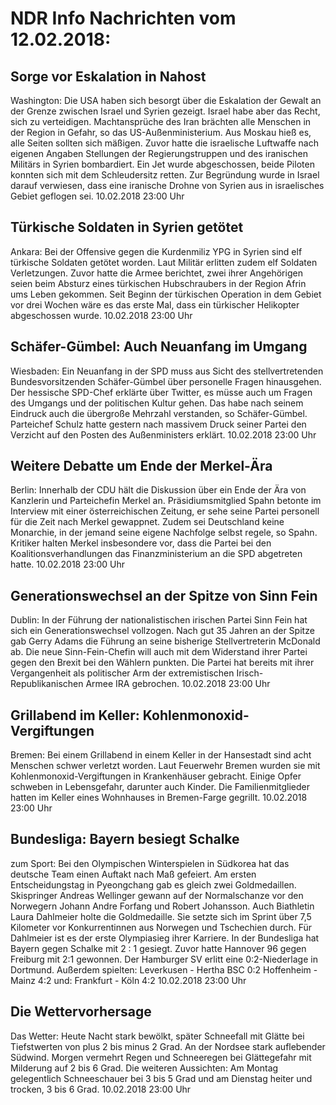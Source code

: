 # NDR Info Nachrichten vom 12.02.2018:


## Sorge vor Eskalation in Nahost
Washington: Die USA haben sich besorgt über die Eskalation der Gewalt an der Grenze zwischen Israel und Syrien gezeigt. Israel habe aber das Recht, sich zu verteidigen. Machtansprüche des Iran brächten alle Menschen in der Region in Gefahr, so das US-Außenministerium. Aus Moskau hieß es, alle Seiten sollten sich mäßigen. Zuvor hatte die israelische Luftwaffe nach eigenen Angaben Stellungen der Regierungstruppen und des iranischen Militärs in Syrien bombardiert. Ein Jet wurde abgeschossen, beide Piloten konnten sich mit dem Schleudersitz retten. Zur Begründung wurde in Israel darauf verwiesen, dass eine iranische Drohne von Syrien aus in israelisches Gebiet geflogen sei. 10.02.2018 23:00 Uhr 

## Türkische Soldaten in Syrien getötet
Ankara: Bei der Offensive gegen die Kurdenmiliz YPG in Syrien sind elf türkische Soldaten getötet worden. Laut Militär erlitten zudem elf Soldaten Verletzungen. Zuvor hatte die Armee berichtet, zwei ihrer Angehörigen seien beim Absturz eines türkischen Hubschraubers in der Region Afrin ums Leben gekommen. Seit Beginn der türkischen Operation in dem Gebiet vor drei Wochen wäre es das erste Mal, dass ein türkischer Helikopter abgeschossen wurde. 10.02.2018 23:00 Uhr 

## Schäfer-Gümbel: Auch Neuanfang im Umgang
Wiesbaden: Ein Neuanfang in der SPD muss aus Sicht des stellvertretenden Bundesvorsitzenden Schäfer-Gümbel über personelle Fragen hinausgehen. Der hessische SPD-Chef erklärte über Twitter, es müsse auch um Fragen des Umgangs und der politischen Kultur gehen. Das habe nach seinem Eindruck auch die übergroße Mehrzahl verstanden, so Schäfer-Gümbel. Parteichef Schulz hatte gestern nach massivem Druck seiner Partei den Verzicht auf den Posten des Außenministers erklärt. 10.02.2018 23:00 Uhr 

## Weitere Debatte um Ende der Merkel-Ära
Berlin: Innerhalb der CDU hält die Diskussion über ein Ende der Ära von Kanzlerin und Parteichefin Merkel an. Präsidiumsmitglied Spahn betonte im Interview mit einer österreichischen Zeitung, er sehe seine Partei personell für die Zeit nach Merkel gewappnet. Zudem sei Deutschland keine Monarchie, in der jemand seine eigene Nachfolge selbst regele, so Spahn. Kritiker halten Merkel insbesondere vor, dass die Partei bei den Koalitionsverhandlungen das Finanzministerium an die SPD abgetreten hatte. 10.02.2018 23:00 Uhr 

## Generationswechsel an der Spitze von Sinn Fein
Dublin: In der Führung der nationalistischen irischen Partei Sinn Fein hat sich ein Generationswechsel vollzogen. Nach gut 35 Jahren an der Spitze gab Gerry Adams die Führung an seine bisherige Stellvertreterin McDonald ab. Die neue Sinn-Fein-Chefin will auch mit dem Widerstand ihrer Partei gegen den Brexit bei den Wählern punkten. Die Partei hat bereits mit ihrer Vergangenheit als politischer Arm der extremistischen Irisch-Republikanischen Armee IRA gebrochen. 10.02.2018 23:00 Uhr 

## Grillabend im Keller: Kohlenmonoxid-Vergiftungen
Bremen: Bei einem Grillabend in einem Keller in der Hansestadt sind acht Menschen schwer verletzt worden. Laut Feuerwehr Bremen wurden sie mit Kohlenmonoxid-Vergiftungen in Krankenhäuser gebracht. Einige Opfer schweben in Lebensgefahr, darunter auch Kinder. Die Familienmitglieder hatten im Keller eines Wohnhauses in Bremen-Farge gegrillt. 10.02.2018 23:00 Uhr 

## Bundesliga: Bayern besiegt Schalke
zum Sport: Bei den Olympischen Winterspielen in Südkorea hat das deutsche Team einen Auftakt nach Maß gefeiert. Am ersten Entscheidungstag in Pyeongchang gab es gleich zwei Goldmedaillen. Skispringer Andreas Wellinger gewann auf der Normalschanze vor den Norwegern Johann Andre Forfang und Robert Johansson. Auch Biathletin Laura Dahlmeier holte die Goldmedaille. Sie setzte sich im Sprint über 7,5 Kilometer vor Konkurrentinnen aus Norwegen und Tschechien durch. Für Dahlmeier ist es der erste Olympiasieg ihrer Karriere. In der Bundesliga hat Bayern gegen Schalke mit 2 : 1 gesiegt. Zuvor hatte Hannover 96 gegen Freiburg mit 2:1 gewonnen. Der Hamburger SV erlitt eine 0:2-Niederlage in Dortmund. Außerdem spielten:
Leverkusen - Hertha BSC 0:2
Hoffenheim - Mainz 4:2
und: Frankfurt - Köln 4:2 10.02.2018 23:00 Uhr 

## Die Wettervorhersage
Das Wetter:
Heute Nacht stark bewölkt, später Schneefall mit Glätte bei Tiefstwerten von plus 2 bis minus 2 Grad. An der Nordsee stark auflebender Südwind. Morgen vermehrt Regen und Schneeregen bei Glättegefahr mit Milderung auf 2 bis 6 Grad. Die weiteren Aussichten: Am Montag gelegentlich Schneeschauer bei 3 bis 5 Grad und am Dienstag heiter und trocken, 3 bis 6 Grad. 10.02.2018 23:00 Uhr 
